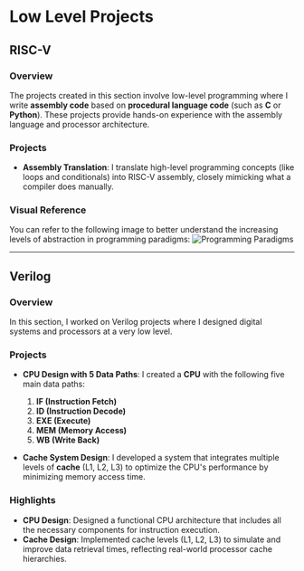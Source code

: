 # Low Level Projects

## RISC-V

### Overview
The projects created in this section involve low-level programming where I write **assembly code** based on **procedural language code** (such as **C** or **Python**). These projects provide hands-on experience with the assembly language and processor architecture.

### Projects
- **Assembly Translation**: I translate high-level programming concepts (like loops and conditionals) into RISC-V assembly, closely mimicking what a compiler does manually.
  
### Visual Reference
You can refer to the following image to better understand the increasing levels of abstraction in programming paradigms:
![Programming Paradigms](file:///C:/Users/alpha/Downloads/ncreasing-levels-of-abstraction-in-programming-paradigms-after-Gruhn-56.png)

---

## Verilog

### Overview
In this section, I worked on Verilog projects where I designed digital systems and processors at a very low level.

### Projects
- **CPU Design with 5 Data Paths**: I created a **CPU** with the following five main data paths:
  1. **IF (Instruction Fetch)**
  2. **ID (Instruction Decode)**
  3. **EXE (Execute)**
  4. **MEM (Memory Access)**
  5. **WB (Write Back)**

- **Cache System Design**: I developed a system that integrates multiple levels of **cache** (L1, L2, L3) to optimize the CPU's performance by minimizing memory access time.

### Highlights
- **CPU Design**: Designed a functional CPU architecture that includes all the necessary components for instruction execution.
- **Cache Design**: Implemented cache levels (L1, L2, L3) to simulate and improve data retrieval times, reflecting real-world processor cache hierarchies.

